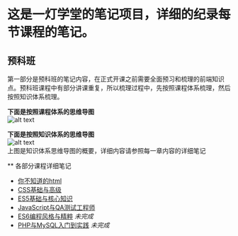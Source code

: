 # 这是一灯学堂的笔记项目，详细的纪录每节课程的笔记。

## 预科班

第一部分是预科班的笔记内容，在正式开课之前需要全面预习和梳理的前端知识点。预科班课程中有部分讲课重复，所以梳理过程中，先按照课程体系梳理，然后按照知识体系梳理。

**下面是按照课程体系的思维导图**  
![alt text](./images/预科班课程体系.svg "Title")

**下面是按照知识体系的思维导图**  
![alt text](./images/预科班知识体系.svg "Title")  
上图是知识体系思维导图的概要，详细内容请参照每一章内容的详细笔记  

** 各部分课程详细笔记
* [你不知道的html][1]
* [CSS基础与高级][2]
* [ES5基础与核心知识][3]
* [JavaScript与QA测试工程师][6]
* [ES6编程风格与精粹][4] *未完成*
* [PHP与MySQL入门到实践][5] *未完成*

[1]: https://github.com/Martin-Shao/yideng-note/blob/master/html-senior/exercises.md
[2]: https://github.com/Martin-Shao/yideng-note/blob/master/css-senior/overview.md
[3]: https://github.com/Martin-Shao/yideng-note/blob/master/es5-senior/exercises.md
[4]: https://github.com/Martin-Shao/yideng-note/blob/master/es6-senior/exercises.md
[5]: https://github.com/Martin-Shao/yideng-note
[6]: https://github.com/Martin-Shao/yideng-note/blob/master/fe-qa/FrontEnd-QA.md